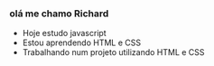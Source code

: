 ### olá me chamo Richard 

- Hoje estudo javascript
- Estou aprendendo HTML e CSS
- Trabalhando num projeto utilizando HTML e CSS
